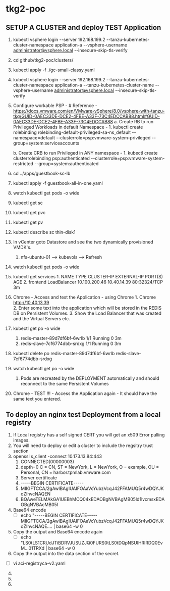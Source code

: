 # tkg2-poc



## SETUP A CLUSTER and deploy TEST Application
1. kubectl vsphere login --server 192.168.199.2 --tanzu-kubernetes-cluster-namespace application-a --vsphere-username administrator@vsphere.local --insecure-skip-tls-verify 
2. cd github/tkg2-poc/clusters/
3. kubectl apply -f ./gc-small-classy.yaml
2. kubectl vsphere login --server 192.168.199.2 --tanzu-kubernetes-cluster-namespace application-a --tanzu-kubernetes-cluster-name <CLUSTER-NAME> --vsphere-username administrator@vsphere.local --insecure-skip-tls-verify
3. Configure workable PSP - # Reference - https://docs.vmware.com/en/VMware-vSphere/8.0/vsphere-with-tanzu-tkg/GUID-0AEC33DE-DCE2-4FBE-A33F-73C4EDCCAB88.html#GUID-0AEC33DE-DCE2-4FBE-A33F-73C4EDCCAB88
    a. Create RB to run Privileged Workloads in default Namespace - 
        1. kubectl create rolebinding rolebinding-default-privileged-sa-ns_default --namespace=default --clusterrole=psp:vmware-system-privileged --group=system:serviceaccounts

    b. Create CRB to run Privileged in ANY namespace - 
        1. kubectl create clusterrolebinding psp:authenticated --clusterrole=psp:vmware-system-restricted --group=system:authenticated
4. cd ../apps/guestbook-sc-lb
3.  kubectl apply -f guestbook-all-in-one.yaml
4. watch kubectl get pods -o wide
7.  kubectl get sc
8.  kubectl get pvc
9.  kubectl get pv
10.  kubectl describe sc thin-disk1
11. In vCenter goto Datastore and see the two dynamically provisioned VMDK's.
    1. nfs-ubuntu-01 —> kubevols —> Refresh
12.  watch kubectl get pods -o wide
13.  kubectl get services
    1. NAME           TYPE           CLUSTER-IP       EXTERNAL-IP   PORT(S)        AGE
    2. frontend       LoadBalancer   10.100.200.46    10.40.14.39   80:32324/TCP   3m
14.  Chrome - Access and test the Application - using Chrome
    1. Chrome http://10.40.13.39  
    2. Enter some text into the application which will be stored in the REDIS DB on Persistent Volumes.
    3. Show the Load Balancer that was created and the Virtual Servers etc.
15. kubectl get po -o wide
    1. redis-master-89d7df6bf-6wrlb   1/1       Running   0          3m
    2. redis-slave-7cf6774dbb-srdxg   1/1       Running   0          3m
16. kubectl delete po redis-master-89d7df6bf-6wrlb  redis-slave-7cf6774dbb-srdxg
17. watch kubectl get po -o wide
    1. Pods are recreated by the DEPLOYMENT automatically and should reconnect to the same Persistent Volumes
18.  Chrome - TEST !!! - Access the Application again - It should have the same text you entered.
    

## To deploy an nginx test Deployment from a local registry
1. If Local registry has a self signed CERT you will get an x509 Error pulling images.
2. You will need to deploy or edit a cluster to include the regsitry trust section
3. openssl s_client -connect 10.173.13.84:443               
	1. CONNECTED(00000003)
	2. depth=0 C = CN, ST = NewYork, L = NewYork, O = example, OU = Personal, CN = harbor.tpmlab.vmware.com
	3. Server certificate
	4. -----BEGIN CERTIFICATE-----
	5. MIIGFTCCA/2gAwIBAgIUAIFOAaVcYubzVcqJ42FFAMUQ5r4wDQYJKoZIhvcNAQEN
	6. BQAweTELMAkGA1UEBhMCQ04xEDAOBgNVBAgMB05ld1lvcmsxEDAOBgNVBAcMB05l
4. Base64 encode 
	- [ ] echo "-----BEGIN CERTIFICATE-----MIIGFTCCA/2gAwIBAgIUAIFOAaVcYubzVcqJ42FFAMUQ5r4wDQYJKoZIhvcNAQE.... | base64 -w 0
5. Copy the output and Base64 encode again
	- [ ] echo "LS0tLS1CRUdJTiBDRVJUSUZJQ0FURS0tLS0tDQpNSUlHRlRDQ0EvM...01TRXd  | base64 -w 0
6. Copy the output  into the data section of the secret.
- [ ] vi aci-registryca-v2.yaml
4.
5.
6.
